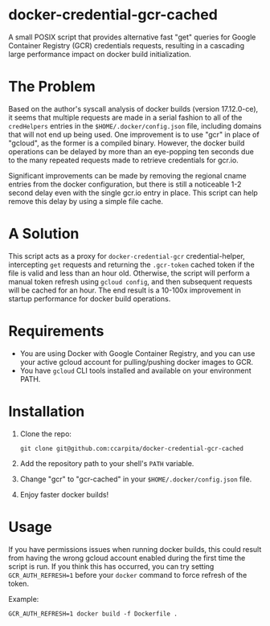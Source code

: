 # docker-credential-gcr-cached

A small POSIX script that provides alternative fast "get" queries for Google Container Registry (GCR) credentials requests, resulting in a cascading large performance impact on docker build initialization.

# The Problem

Based on the author's syscall analysis of docker builds (version 17.12.0-ce), it seems that multiple requests are made in a serial fashion to all of the `credHelpers` entries in the `$HOME/.docker/config.json` file, including domains that will not end up being used.  One improvement is to use "gcr" in place of "gcloud", as the former is a compiled binary.  However, the docker build operations can be delayed by more than an eye-popping ten seconds due to the many repeated requests made to retrieve credentials for gcr.io.

Significant improvements can be made by removing the regional cname entries from the docker configuration, but there is still a noticeable 1-2 second delay even with the single gcr.io entry in place.  This script can help remove this delay by using a simple file cache.

# A Solution

This script acts as a proxy for `docker-credential-gcr` credential-helper, intercepting `get` requests and returning the `.gcr-token` cached token if the file is valid and less than an hour old.  Otherwise, the script will perform a manual token refresh using `gcloud config`, and then subsequent requests will be cached for an hour.  The end result is a 10-100x improvement in startup performance for docker build operations.

# Requirements

- You are using Docker with Google Container Registry, and you can use your active gcloud account for pulling/pushing docker images to GCR.
- You have `gcloud` CLI tools installed and available on your environment PATH.

# Installation

1. Clone the repo:

    ```
    git clone git@github.com:ccarpita/docker-credential-gcr-cached
    ```

2. Add the repository path to your shell's `PATH` variable.

3. Change "gcr" to "gcr-cached" in your `$HOME/.docker/config.json` file.

4. Enjoy faster docker builds!


# Usage

If you have permissions issues when running docker builds, this could result from having the wrong gcloud account enabled during the first time the script is run.  If you think this has occurred, you can try setting `GCR_AUTH_REFRESH=1` before your `docker` command to force refresh of the token.

Example:

```
GCR_AUTH_REFRESH=1 docker build -f Dockerfile .
```
